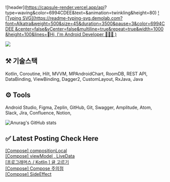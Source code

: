 

![header](https://capsule-render.vercel.app/api?
type=waving&color=6994CDEE&text=&animation=twinkling&height=80)
[![Typing SVG](https://readme-typing-svg.demolab.com?
font=Alkatra&weight=500&size=45&duration=3500&pause=3&color=6994CDEE
&center=false&vCenter=false&multiline=true&repeat=true&width=1000
&height=100&lines=Hi, I'm Android Developer 👩🏻‍💻 )](https://git.io/typing-svg)

<a href="mailto:bvegemilb@gmail.com" target="_blank"><img src="https://img.shields.io/badge/Gmail-c5221f?style=flat-square&logo=Gmail&logoColor=white"/></a>



## ⚒️ 기술스택

Kotlin, Coroutine, Hilt, MVVM, MPAndroidChart, RoomDB, REST API, DataBinding, ViewBinding, Dagger2, CustomLayout, RxJava, Java




## ⚙️ Tools

Android Studio, Figma, Zeplin, GitHub, Git, Swagger, Amplitude, Atom, Slack, Jira, Confluence, Notion,




![Anurag's GitHub stats](https://github-readme-stats.vercel.app/api?username=eunie9498&show_icons=true&theme=radical)



## ✅  Latest Posting Check Here 

[[Compose] compositionLocal](https://kong-droid.com/entry/Compose-compositionLocal) <br>[[Compose] viewModel , LiveData](https://kong-droid.com/entry/Compose-viewModel) <br>[[프로그래머스 / Kotlin ] 귤 고르기](https://kong-droid.com/entry/%ED%94%84%EB%A1%9C%EA%B7%B8%EB%9E%98%EB%A8%B8%EC%8A%A4-Kotlin-%EA%B7%A4-%EA%B3%A0%EB%A5%B4%EA%B8%B0) <br>[[Compose] Compose 주의점](https://kong-droid.com/entry/Compose-Compose-%EC%A3%BC%EC%9D%98%EC%A0%90) <br>[[Compose] SideEffect](https://kong-droid.com/entry/Compose-SideEffect) <br>